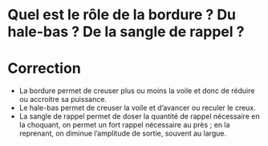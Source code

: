 # Quel est le rôle de la bordure ? Du hale-bas ? De la sangle de rappel ?

# Correction

- La bordure permet de creuser plus ou moins la voile et donc de réduire ou accroitre sa puissance.
- Le hale-bas permet de creuser la voile et d’avancer ou reculer le creux.
- La sangle de rappel permet de doser la quantité de rappel nécessaire en la choquant, on permet un
fort rappel nécessaire au près ; en la reprenant, on diminue l’amplitude de sortie, souvent au largue.
